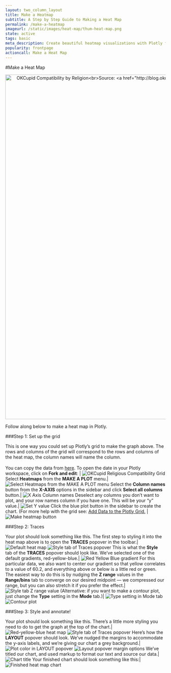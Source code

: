 ```yaml
---
layout: two_column_layout
title: Make a Heatmap
subtitle: A Step by Step Guide to Making a Heat Map
permalink: /make-a-heatmap
imageurl: /static/images/heat-map/thum-heat-map.png
state: active
tags: basic
meta_description: Create beautiful heatmap visualizations with Plotly for free and online. Follow along in this step-by-step tutorial.
popularity: frontpage
actioncall: Make a Heat Map
---
```


#Make a Heat Map

<div>
    <a href="https://plot.ly/~Nicole_G/11/" target="_blank" title="OKCupid Compatibility by Religion&lt;br&gt;Source: &lt;a href=&quot;http://blog.okcupid.com/index.php/how-races-and-religions-match-in-online-dating/&quot;&gt;OKTrends, 2009&lt;/a&gt;" style="display: block; text-align: center;"><img src="https://plot.ly/~Nicole_G/11.png" alt="OKCupid Compatibility by Religion&lt;br&gt;Source: &lt;a href=&quot;http://blog.okcupid.com/index.php/how-races-and-religions-match-in-online-dating/&quot;&gt;OKTrends, 2009&lt;/a&gt;" style="max-width: 100%;width: 1080px;"  width="1080" onerror="this.onerror=null;this.src='https://plot.ly/404.png';" /></a>
    <script data-plotly="Nicole_G:11" src="https://plot.ly/embed.js" async></script>
</div>


Follow along below to make a heat map in Plotly.

###Step 1: Set up the grid

This is one way you could set up Plotly’s grid to make the graph above. The rows and columns of the grid will correspond to the rows and columns of the heat map, the column names will name the column. <br><br> You can copy the data from [here](https://plot.ly/~cimar/191). To open the date in your Plotly workspace, click on **Fork and edit**: | ![OKCupid Religious Compatibility Grid](/static/images/heat-map/okcupid-religious-compatibility-grid.png)
Select **Heatmaps** from the **MAKE A PLOT** menu.|![Select Heatmaps from the MAKE A PLOT menu](/static/images/heat-map/heatmaps-in-make-a-plot-menu.png)
Select the **Column names** button from the **X-AXIS** options in the sidebar and click **Select all columns** button.| ![X Axis Column names](/static/images/heat-map/x-axis-select-all-columns-button.png)
Deselect any columns you don’t want to plot, and your row names column if you have one. This will be your “y” value.| ![Set Y value](/static/images/heat-map/set-y-value.png)
Click the blue plot button in the sidebar to create the chart.  (For more help with the grid see: [Add Data to the Plotly Grid.](https://plot.ly/add-data-to-the-plotly-grid/) | ![Make heatmap button](/static/images/heat-map/make-heatmap-button.png)

###Step 2: Traces

Your plot should look something like this.  The first step to styling it into the heat map above is to open the **TRACES** popover in the toolbar.| ![Default heat map](/static/images/heat-map/default-heatmap.png) ![Style tab of Traces popover](/static/images/heat-map/style-tab-of-traces-popover.png)
This is what the **Style** tab of the **TRACES** popover should look like. We’ve selected one of the default gradients, red-yellow-blue.| ![Red Yellow Blue gradient](/static/images/heat-map/red-yellow-blue-gradient.png)
For this particular data, we also want to center our gradient so that yellow correlates to a value of 60.2, and everything above or below is a little red or green. The easiest way to do this is by nudging the **Z range** values in the **Range/bins** tab to converge on our desired midpoint  &#8212; we compressed our range, but you can also stretch it if you prefer the effect.| ![Style tab Z range value](/static/images/heat-map/style-tab-z-range-value.png)
(Alternative: if you want to make a contour plot, just change the **Type** setting in the **Mode** tab.)| ![Type setting in Mode tab](/static/images/heat-map/type-setting-in-mode-tab.png) ![Contour plot](/static/images/heat-map/contour-plot.png)

###Step 3: Style and annotate!

Your plot should look something like this.  There’s a little more styling you need to do to get the graph at the top of the chart.| ![Red-yellow-blue heat map](/static/images/heat-map/red-yellow-blue-heat-map.png) ![Style tab of Traces popover](/static/images/heat-map/style-tab-of-traces-popover.png)
Here’s how the **LAYOUT** popover should look. We’ve nudged the margins to accommodate the y-axis labels, and we’re giving our chart a grey background.| ![Plot color in LAYOUT popover](/static/images/heat-map/plot-color-in-layout-popover.png) ![Layout popover margin options](/static/images/heat-map/layout-popover-margin-options.png)
We’ve titled our chart, and used markup to format our text and source our data.| ![Chart title](/static/images/heat-map/chart-title.png)
Your finished chart should look something like this:| ![Finished heat map chart](/static/images/heat-map/finished-heatmap-chart.png)
